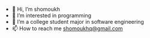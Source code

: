 - 👋 Hi, I’m shomoukh 
- 👀 I’m interested in programming 
- 🌱 I’m a college student major in software engineering
- 📫 How to reach me shomoukhq@gmail.com

